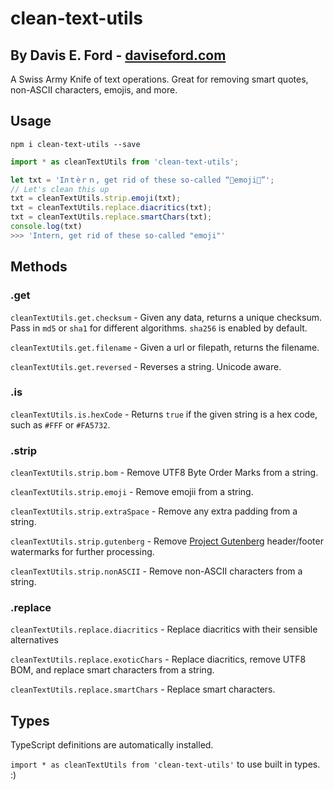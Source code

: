 # clean-text-utils

## By Davis E. Ford - [daviseford.com](https://daviseford.com)

A Swiss Army Knife of text operations. Great for removing smart quotes, non-ASCII characters, emojis, and more.

## Usage

`npm i clean-text-utils --save`

```javascript
import * as cleanTextUtils from 'clean-text-utils';

let txt = 'Iлｔèｒｎ, get rid of these so-called “💩emoji💩”';
// Let's clean this up
txt = cleanTextUtils.strip.emoji(txt);
txt = cleanTextUtils.replace.diacritics(txt);
txt = cleanTextUtils.replace.smartChars(txt);
console.log(txt)
>>> 'Intern, get rid of these so-called "emoji"'
```

## Methods

### .get

`cleanTextUtils.get.checksum` - Given any data, returns a unique checksum. Pass in `md5` or `sha1` for different algorithms. `sha256` is enabled by default.

`cleanTextUtils.get.filename` - Given a url or filepath, returns the filename.

`cleanTextUtils.get.reversed` - Reverses a string. Unicode aware.

### .is

`cleanTextUtils.is.hexCode` - Returns `true` if the given string is a hex code, such as `#FFF` or `#FA5732`.

### .strip

`cleanTextUtils.strip.bom` - Remove UTF8 Byte Order Marks from a string.

`cleanTextUtils.strip.emoji` - Remove emojii from a string.

`cleanTextUtils.strip.extraSpace` - Remove any extra padding from a string.

`cleanTextUtils.strip.gutenberg` - Remove [Project Gutenberg](http://www.gutenberg.org/browse/scores/top) header/footer watermarks for further processing.

`cleanTextUtils.strip.nonASCII` - Remove non-ASCII characters from a string.

### .replace

`cleanTextUtils.replace.diacritics` - Replace diacritics with their sensible alternatives

`cleanTextUtils.replace.exoticChars` - Replace diacritics, remove UTF8 BOM, and replace smart characters from a string.

`cleanTextUtils.replace.smartChars` - Replace smart characters.

## Types

TypeScript definitions are automatically installed.

`import * as cleanTextUtils from 'clean-text-utils'` to use built in types. :)
